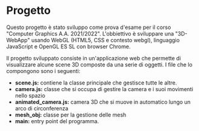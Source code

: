 # Progetto 
Questo progetto è stato sviluppo come prova d'esame per il corso "Computer Graphics A.A. 2021/2022".
L'obbiettivo è sviluppare una "3D-WebApp" usando WebGL (HTML5, CSS e contesto webgl), linguaggio JavaScript e OpenGL ES SL con browser Chrome.

Il progetto sviluppato consiste in un'applicazione web che permette di visualizzare alcune scene 3D composte da una serie di oggetti.
I file che lo compongono sono i seguenti:
* **scene.js:** contiene la classe principale che gestisce tutte le altre.
* **camera.js:** classe che si occupa di gestire la camera e i suoi movimenti nello spazio
* **animated_camera.js:** camera 3D che si muove in automatico lungo un arco di circonferenza
* **mesh_obj:** classe per la gestione delle mesh
* **main:** entry point del programma.
